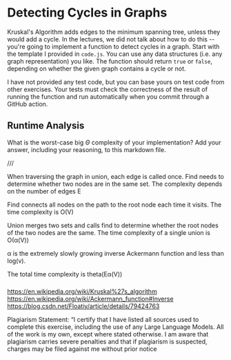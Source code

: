 # Detecting Cycles in Graphs

Kruskal's Algorithm adds edges to the minimum spanning tree, unless they would
add a cycle. In the lectures, we did not talk about how to do this -- you're
going to implement a function to detect cycles in a graph. Start with the
template I provided in `code.js`. You can use any data structures (i.e. any
graph representation) you like. The function should return `true` or `false`,
depending on whether the given graph contains a cycle or not.

I have not provided any test code, but you can base yours on test code from
other exercises. Your tests must check the correctness of the result of running
the function and run automatically when you commit through a GitHub action.

## Runtime Analysis

What is the worst-case big $\Theta$ complexity of your implementation? Add your
answer, including your reasoning, to this markdown file.

///

When traversing the graph in union, each edge is called once. Find needs to determine whether two nodes are in the same set. The complexity depends on the number of edges E

Find connects all nodes on the path to the root node each time it visits. The time complexity is O(V)

Union merges two sets and calls find to determine whether the root nodes of the two nodes are the same. The time complexity of a single union is O(α(V))

α is the extremely slowly growing inverse Ackermann function and less than log(v).

The total time complexity is theta(Eα(V))

###
https://en.wikipedia.org/wiki/Kruskal%27s_algorithm
https://en.wikipedia.org/wiki/Ackermann_function#Inverse
https://blog.csdn.net/Floatiy/article/details/79424763

Plagiarism Statement: “I certify that I have listed all sources used to complete this exercise, including the use of any Large Language Models. All of the work is my own, except where stated otherwise. I am aware that plagiarism carries severe penalties and that if plagiarism is suspected, charges may be filed against me without prior notice
